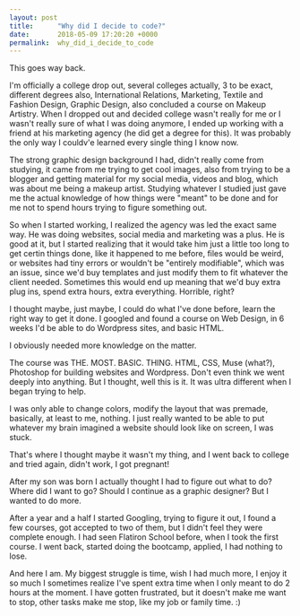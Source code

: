 ```yaml
---
layout: post
title:      "Why did I decide to code?"
date:       2018-05-09 17:20:20 +0000
permalink:  why_did_i_decide_to_code
---
```


This goes way back.

I'm officially a college drop out, several colleges actually, 3 to be exact, different degrees also, International Relations, Marketing, Textile and Fashion Design, Graphic Design, also concluded a course on Makeup Artistry. When I dropped out and decided college wasn't really for me or I wasn't really sure of what I was doing anymore, I ended up working with a friend at his marketing agency (he did get a degree for this). 
It was probably the only way I couldv'e learned every single thing I know now. 

The strong graphic design background I had, didn't really come from studying, it came from me trying to get cool images, also from trying to be a blogger and getting material for my social media, videos and blog, which was about me being a makeup artist. Studying whatever I studied just gave me the actual knowledge of how things were "meant" to be done and for me not to spend hours trying to figure something out. 

So when I started working, I realized the agency was led the exact same way. He was doing websites, social media and marketing was a plus. He is good at it, but I started realizing that it would take him just a little too long to get certin things done, like it happened to me before, files would be weird, or websites had tiny errors or wouldn't be "entirely modifiable", which was an issue, since we'd buy templates and just modify them to fit whatever the client needed. Sometimes this would end up meaning that we'd buy extra plug ins, spend extra hours, extra everything. Horrible, right?

I thought maybe, just maybe, I could do what I've done before, learn the right way to get it done. I googled and found a course on Web Design, in 6 weeks I'd be able to do Wordpress sites, and basic HTML.  

I obviously needed more knowledge on the matter. 

The course was THE. MOST. BASIC. THING. HTML, CSS, Muse (what?), Photoshop for building websites and Wordpress. Don't even think we went deeply into anything. But I thought, well this is it. It was ultra different when I began trying to help.

I was only able to change colors, modify the layout that was premade, basically, at least to me, nothing. I just really wanted to be able to put whatever my brain imagined a website should look like on screen, I was stuck.

That's where I thought maybe it wasn't my thing, and I went back to college and tried again, didn't work, I got pregnant! 

After my son was born I actually thought I had to figure out what to do? Where did I want to go? Should I continue as a graphic designer? But I wanted to do more. 

After a year and a half I started Googling, trying to figure it out, I found a few courses, got accepted to two of them, but I didn't feel they were complete enough. I had seen Flatiron School before, when I took the first course. I went back, started doing the bootcamp, applied, I had nothing to lose.

And here I am. My biggest struggle is time, wish I had much more, I enjoy it so much I sometimes realize I've spent extra time when I only meant to do 2 hours at the moment. I have gotten frustrated, but it doesn't make me want to stop, other tasks make me stop, like my job or family time. :)

